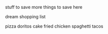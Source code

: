 stuff to save
more things to save here


dream shopping list

pizza
doritos
cake
fried chicken
spaghetti
tacos 
